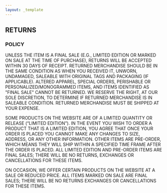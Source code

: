 ```yaml
---
layout: _template
---
```


## RETURNS 

### POLICY

UNLESS THE ITEM IS A FINAL SALE (E.G., LIMITED EDITION OR MARKED ON SALE AT THE TIME OF PURCHASE), RETURNS WILL BE ACCEPTED WITHIN 30 DAYS OF RECEIPT. RETURNED MERCHANDISE SHOULD BE IN THE SAME CONDITION AS WHEN YOU RECEIVED IT, UNWORN, UNDAMAGED, SALEABLE WITH ORIGINAL TAGS AND PACKAGING (IF APPLICABLE). ALTERED APPAREL, SPECIAL ORDERS, PERISHABLE OR PERSONALIZED/MONOGRAMMED ITEMS, AND ITEMS IDENTIFIED AS "FINAL SALE" CANNOT BE RETURNED. WE RESERVE THE RIGHT, AT OUR SOLE DISCRETION, TO DETERMINE IF RETURNED MERCHANDISE IS IN SALEABLE CONDITION. RETURNED MERCHANDISE MUST BE SHIPPED AT YOUR EXPENSE.

SOME PRODUCTS ON THE WEBSITE ARE OF A LIMITED QUANTITY OR RELEASE (“LIMITED EDITION”). IN THE EVENT YOU WISH TO ORDER A PRODUCT THAT IS A LIMITED EDITION, YOU AGREE THAT ONCE YOUR ORDER IS PLACED YOU CANNOT MAKE ANY CHANGES TO SIZE, ADDRESS, OR ANY OTHER INFORMATION. OTHER ITEMS ARE PRE-ORDER, WHICH MEANS THEY WILL SHIP WITHIN A SPECIFIED TIME FRAME AFTER THE ORDER IS PLACED. ALL LIMITED EDITION AND PRE-ORDER ITEMS ARE FINAL SALES; THERE WILL BE NO RETURNS, EXCHANGES OR CANCELLATIONS FOR THESE ITEMS.

ON OCCASION, WE OFFER CERTAIN PRODUCTS ON THE WEBSITE AT A SALE OR REDUCED PRICE. ALL ITEMS MARKED ON SALE ARE FINAL SALES; THERE WILL BE NO RETURNS EXCHANGES OR CANCELLATIONS FOR THESE ITEMS.